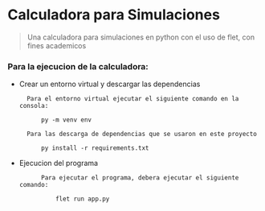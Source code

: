 # Calculadora para Simulaciones

> Una calculadora para simulaciones en python con el uso de flet, con fines academicos

### Para la ejecucion de la calculadora:
- Crear un entorno virtual y descargar las dependencias
        
        Para el entorno virtual ejecutar el siguiente comando en la consola: 
            
            py -m venv env
        
        Para las descarga de dependencias que se usaron en este proyecto
            
            py install -r requirements.txt
- Ejecucion del programa
        
            Para ejecutar el programa, debera ejecutar el siguiente comando:
                
                flet run app.py
